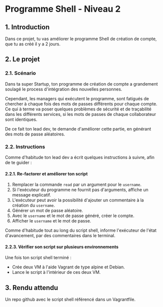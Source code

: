 # Programme Shell - Niveau 2

## 1. Introduction
Dans ce projet, tu vas améliorer le programme Shell de création de compte, que tu as créé il y a 2 jours.

## 2. Le projet
### 2.1. Scénario
Dans ta super Startup, ton programme de création de compte a grandement soulagé le process d'intégration des nouvelles personnes.

Cependant, les managers qui exécutent le programme, sont fatigués de chercher à chaque fois des mots de passes différents pour chaque compte.
Ce qui à terme va poser quelques problèmes de sécurité et de traçabilité dans les différents services, si les mots de passes de chaque collaborateur sont identiques.

De ce fait ton lead dev, te demande d'améliorer cette partie, en générant des mots de passe aléatoires.

### 2.2. Instructions
Comme d'habitude ton lead dev a écrit quelques instructions à suivre, afin de te guider <emoji> :

#### 2.2.1. Re-factorer et améliorer ton script
1. Remplacer la commande `read` par un argument pour le `username`.
2. Si l'exécuteur du programme ne fournit pas d'arguments, affiche un message explicatif.
3. L'exécuteur peut avoir la possibilité d'ajouter un commentaire à la création du `username`.  
4. Générer un mot de passe aléatoire.
5. Avec le `username` et le mot de passe généré, créer le compte.
6. Afficher le `username` et le mot de passe.

Comme d'habitude tout au long du script shell, informe l'exécuteur de l'état d'avancement,
par des commentaires dans le terminal.

#### 2.2.3. Vérifier son script sur plusieurs environnements
Une fois ton script shell terminé :
- Crée deux VM à l'aide Vagrant de type alpine et Debian.
- Lance le script à l'intérieur de ces deux VM.


## 3. Rendu attendu
Un repo github avec le script shell référencé dans un Vagrantfile.
